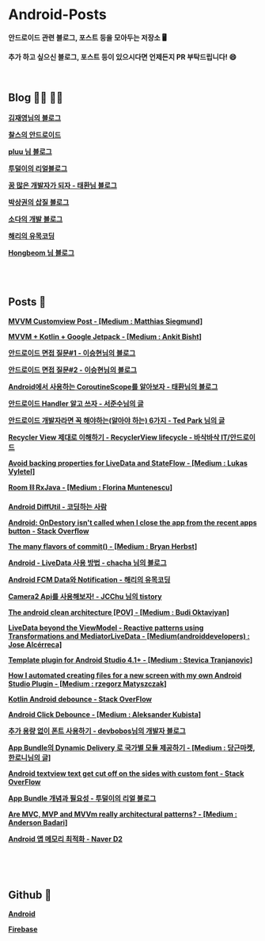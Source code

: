 # **Android-Posts**
**안드로이드 관련 블로그, 포스트 등을 모아두는 저장소 :desktop_computer:**

**추가 하고 싶으신 블로그, 포스트 등이 있으시다면 언제든지 PR 부탁드립니다! :smile:**

**<br>**

## **Blog :man_technologist: :woman_technologist:**

**[김재영님의 블로그](https://jae-young.tistory.com/)**

**[찰스의 안드로이드](https://www.charlezz.com/ )**

**[pluu 님 블로그](http://pluu.github.io/category/#Android)**

**[투덜이의 리얼블로그](https://tourspace.tistory.com/category/%EA%B0%9C%EB%B0%9C%EC%9D%B4%EC%95%BC%EA%B8%B0/Android)**

**[꿈 많은 개발자가 되자 - 태환님 블로그](https://thdev.tech/)**

**[박상권의 삽질 블로그](https://medium.com/%EB%B0%95%EC%83%81%EA%B6%8C%EC%9D%98-%EC%82%BD%EC%A7%88%EB%B8%94%EB%A1%9C%EA%B7%B8)**

**[소다의 개발 블로그](https://soda1127.github.io/)**

**[해리의 유목코딩](https://medium.com/harrythegreat/tagged/android)**

**[Hongbeom 님 블로그](https://hongbeomi.medium.com/)**

**<br><br>**

## **Posts :book:**

**[MVVM Customview Post - [Medium : Matthias Siegmund]](https://medium.com/@matthias.c.siegmund/mvvm-architecture-for-custom-views-on-android-b5636cb6be26)**

**[MVVM + Kotlin + Google Jetpack - [Medium : Ankit Bisht]](https://medium.com/@er.ankitbisht/mvvm-model-view-viewmodel-kotlin-google-jetpack-f02ec7754854)**

**[안드로이드 면접 질문#1 - 이승현님의 블로그](https://brunch.co.kr/@oemilk/14)**

**[안드로이드 면접 질문#2 - 이승현님의 블로그](https://brunch.co.kr/@oemilk/15)**

**[Android에서 사용하는 CoroutineScope를 알아보자 - 태환님의 블로그](https://thdev.tech/kotlin/2019/04/05/Init-Coroutines/)**

**[안드로이드 Handler 알고 쓰자 - 서준수님의 글](https://brunch.co.kr/@mystoryg/84)**

**[안드로이드 개발자라면 꼭 해야하는(알아야 하는) 6가지 - Ted Park 님의 글](https://medium.com/%EB%B0%95%EC%83%81%EA%B6%8C%EC%9D%98-%EC%82%BD%EC%A7%88%EB%B8%94%EB%A1%9C%EA%B7%B8/%EC%95%88%EB%93%9C%EB%A1%9C%EC%9D%B4%EB%93%9C-%EA%B0%9C%EB%B0%9C%EC%9E%90-%EB%9D%BC%EB%A9%B4-%EA%BC%AD-%ED%95%B4%EC%95%BC-%ED%95%98%EB%8A%94-%EC%95%8C%EC%95%84%EC%95%BC-%ED%95%98%EB%8A%94-6%EA%B0%80%EC%A7%80-23df7f059da3)**

**[Recycler View 제대로 이해하기 - RecyclerView lifecycle - 바삭바삭 IT/안드로이드](https://kimdabang.tistory.com/entry/Recycler-View-%EC%A0%9C%EB%8C%80%EB%A1%9C-%EC%9D%B4%ED%95%B4%ED%95%98%EA%B8%B0-RecyclerView-lifecycle)**

**[Avoid backing properties for LiveData and StateFlow - [Medium : Lukas Vyletel]](https://itnext.io/re-avoid-backing-properties-for-livedata-and-stateflow-2160cab96b56)**

**[Room :chains: RxJava - [Medium : Florina Muntenescu]](https://medium.com/androiddevelopers/room-rxjava-acb0cd4f3757)**

**[Android DiffUtil - 코딩하는 사람](https://deque.tistory.com/139)**

**[Android: OnDestory isn't called when I close the app from the recent apps button - Stack Overflow](https://stackoverflow.com/questions/41744933/android-ondestroy-isnt-called-when-i-close-the-app-from-the-recent-apps-button)**

**[The many flavors of commit() - [Medium : Bryan Herbst]](https://medium.com/@bherbst/the-many-flavors-of-commit-186608a015b1)**

**[Android - LiveData 사용 방법 - chacha 님의 블로그](https://codechacha.com/ko/android-jetpack-livedata/)**

**[Android FCM Data와 Notification - 해리의 유목코딩](https://medium.com/harrythegreat/android-fcm-data%EC%99%80-notification-36a5285cfae5)**

**[Camera2 Api를 사용해보자! - JCChu 님의 tistory](https://cnwlcjf.tistory.com/86)**

**[The android clean architecture [POV] - [Medium : Budi Oktaviyan]](https://budioktaviyans.medium.com/the-android-clean-architecture-pov-d9d5ec888534)**

**[LiveData beyond the ViewModel - Reactive patterns using Transformations and MediatorLiveData - [Medium(androiddevelopers) : Jose Alcérreca]](https://medium.com/androiddevelopers/livedata-beyond-the-viewmodel-reactive-patterns-using-transformations-and-mediatorlivedata-fda520ba00b7)**

**[Template plugin for Android Studio 4.1+ - [Medium : Stevica Tranjanovic]](https://steewsc.medium.com/template-plugin-for-android-studio-4-1-92dcbc689d39)**

**[How I automated creating files for a new screen with my own Android Studio Plugin - [Medium : rzegorz Matyszczak]](https://proandroiddev.com/how-i-automated-creating-files-for-a-new-screen-with-my-own-android-studio-plugin-5d54b14ba6fa)**

**[Kotlin Android debounce - Stack OverFlow](https://stackoverflow.com/questions/50858684/kotlin-android-debounce)**

**[Android Click Debounce - [Medium : Aleksander Kubista]](https://medium.com/swlh/android-click-debounce-80b3f2e638f3)**

**[추가 용량 없이 폰트 사용하기 - devbobos님의 개발자 블로그](https://devbobos.github.io/2018/03/08/%EC%B6%94%EA%B0%80-%EC%9A%A9%EB%9F%89-%EC%97%86%EC%9D%B4-Android-%ED%8F%B0%ED%8A%B8-%EC%82%AC%EC%9A%A9%ED%95%98%EA%B8%B0.html)**

**[App Bundle의 Dynamic Delivery 로 국가별 모듈 제공하기 - [Medium : 당근마켓, 한로니님의 글]](https://medium.com/daangn/app-bundle%EC%9D%98-dynamic-delivery%EB%A1%9C-%EA%B5%AD%EA%B0%80%EB%B3%84-%EB%AA%A8%EB%93%88-%EC%A0%9C%EA%B3%B5%ED%95%98%EA%B8%B0-ee699c561707)**

**[Android textview text get cut off on the sides with custom font - Stack OverFlow](https://stackoverflow.com/questions/44074858/android-textview-text-get-cut-off-on-the-sides-with-custom-font)**

**[App Bundle  개념과 필요성 - 투덜이의 리얼 블로그](https://tourspace.tistory.com/388?category=788397)**

**[Are MVC, MVP and MVVm really architectural patterns? - [Medium : Anderson Badari]](https://medium.com/@anderson.badari/are-mv-something-really-architectural-patterns-abc36c1ed821)**

**[Android 앱 메모리 최적화 - Naver D2](https://d2.naver.com/helloworld/539525)**

**<br>**

**<br>**

## **Github :minidisc:**

**[Android](https://github.com/android)**

**[Firebase](https://github.com/firebase)**

